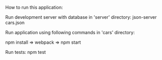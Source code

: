 How to run this application:

Run development server with database in 'server' directory: json-server cars.json

Run application using following commands in 'cars' directory:

npm install => webpack => npm start

Run tests: npm test
